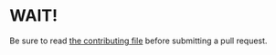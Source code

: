 # WAIT!

Be sure to read [the contributing file](https://github.com/HabitRPG/eslint-config/blob/master/.github/CONTRIBUTING.md) before submitting a pull request.
